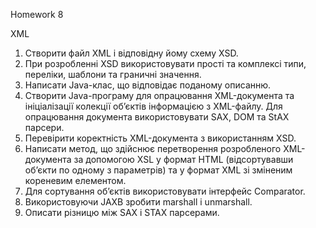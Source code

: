
Homework 8

XML


1.	Створити файл XML і відповідну йому схему XSD.
2.	При розробленні XSD використовувати прості та комплексі типи, переліки, шаблони та граничні значення.
3.	Написати Java-клас, що відповідає поданому описанню.
4.	Створити Java-програму для опрацювання XML-документа та ініціалізації колекції об’єктів інформацією з XML-файлу. Для опрацювання документа використовувати SAX, DOM та StAX парсери.
5.	Перевірити коректність XML-документа з використанням XSD.
6.	Написати метод, що здійснює перетворення розробленого XML-документа за допомогою XSL у формат HTML (відсортувавши об’єкти по одному з параметрів) та у формат XML зі зміненим кореневим елементом.
7.	Для сортування об’єктів використовувати інтерфейс Comparator.
8.	Використовуючи JAXB зробити marshall i unmarshall.
9.	Описати різницю між SAX i STAX парсерами.
